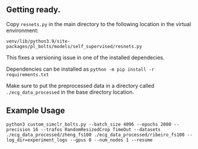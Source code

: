 ## Getting ready.
Copy ```resnets.py``` in the main directory to the following location in the virtual environment:
```
venv/lib/python3.9/site-packages/pl_bolts/models/self_supervised/resnets.py
```

This fixes a versioning issue in one of the installed dependecies.

Dependencies can be installed as
```python -m pip install -r requirements.txt```

Make sure to put the preprocessed data in a directory called `./ecg_data_processed` in the base directory location.

## Example Usage
```
python3 custom_simclr_bolts.py --batch_size 4096 --epochs 2000 --precision 16 --trafos RandomResizedCrop TimeOut --datasets ./ecg_data_processed/zheng_fs100 ./ecg_data_processed/ribeiro_fs100 --log_dir=experiment_logs --gpus 0 --num_nodes 1 --resume
```

